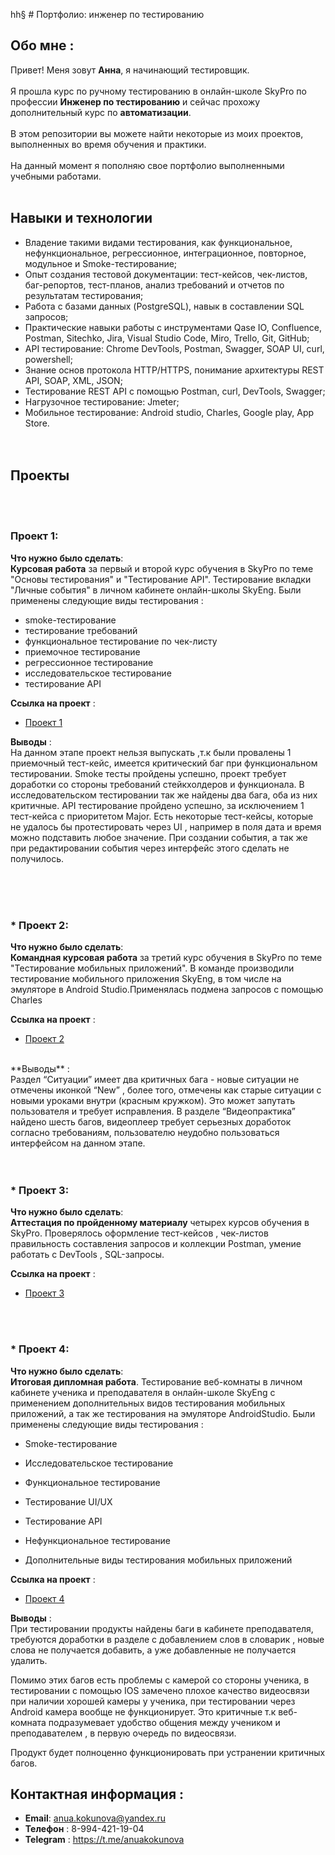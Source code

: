 hh§      # Портфолио: инженер по тестированию

## Обо мне :
Привет! Меня зовут **Анна**, я начинающий тестировщик. 
<br><br>
Я прошла курс по ручному тестированию в онлайн-школе SkyPro по профессии **Инженер по тестированию** и сейчас прохожу дополнительный курс по **автоматизации**.
<br><br>
В этом репозитории вы можете найти некоторые из моих проектов, выполненных во время обучения и практики. 
<br><br>
На данный момент я пополняю свое портфолио выполненными учебными работами.
<br><br>
## Навыки и технологии
* Владение такими видами тестирования, как функциональное, нефункциональное, регрессионное, интеграционное, повторное, модульное и Smoke-тестирование;
  <br>
* Опыт создания тестовой документации: тест-кейсов, чек-листов, баг-репортов, тест-планов, анализ требований и отчетов по результатам тестирования;
  <br>
* Работа с базами данных (PostgreSQL), навык в составлении SQL запросов;
  <br>
* Практические навыки работы с инструментами Qase IO, Confluence, Postman, Sitechko, Jira, Visual Studio Code, Miro, Trello, Git, GitHub;
    <br>
* API тестирование: Chrome DevTools, Postman, Swagger, SOAP UI, curl, powershell;
    <br>
* Знание основ протокола HTTP/HTTPS, понимание архитектуры REST API, SOAP, XML, JSON;
    <br>
* Тестирование REST API с помощью Postman, curl, DevTools, Swagger;
    <br>
* Нагрузочное тестирование: Jmeter;
    <br>
* Мобильное тестирование: Android studio, Charles, Google play, App Store.
<br><br><br>
## Проекты
<br><br>
### Проект 1: 

**Что нужно было сделать**: 
<br>
**Курсовая работа** за первый и второй курс обучения в SkyPro по теме "Основы тестирования" и "Тестирование API". Тестирование вкладки "Личные события" в личном кабинете онлайн-школы SkyEng. Были применены следующие виды тестирования : 
* smoke-тестирование
* тестирование требований
* функциональное тестирование по чек-листу
* приемочное тестирование
* регрессионное тестирование
* исследовательское тестирование
* тестирование API

**Ссылка на проект** :
<br>
* [Проект 1](https://github.com/AnuaKokunova/Portfolio/tree/main/%D0%9F%D1%80%D0%BE%D0%B5%D0%BA%D1%82%201%20)




**Выводы** : 
<br>
На данном этапе проект нельзя выпускать ,т.к были провалены 1 приемочный тест-кейс, имеется критический баг при функциональном тестировании. Smoke тесты пройдены успешно, проект требует доработки со стороны требований стейкхолдеров и функционала. В исследовательском тестировании так же найдены два бага, оба из них критичные. API тестирование пройдено успешно, за исключением 1 тест-кейса с приоритетом Major.
Есть некоторые тест-кейсы, которые не удалось бы протестировать через UI , например в поля дата и время можно подставить любое значение. При создании события, а так же при редактировании события через интерфейс этого сделать не получилось.


<br><br><br>
### * Проект 2: 

**Что нужно было сделать**:
<br>
**Командная курсовая работа** за третий курс обучения в SkyPro по теме "Тестирование мобильных приложений". В команде производили тестирование мобильного приложения SkyEng, в том числе на эмуляторе в Android Studio.Применялась подмена запросов с помощью Charles 


**Ссылка на проект** :
* [Проект 2](https://github.com/AnuaKokunova/Portfolio/tree/main/%D0%9F%D1%80%D0%BE%D0%B5%D0%BA%D1%82%202)
<br>
**Выводы** :
<br>
Раздел “Ситуации” имеет два критичных бага - новые ситуации не отмечены иконкой “New” , более того, отмечены как старые ситуации с новыми уроками внутри (красным кружком). Это может запутать пользователя и требует исправления. В разделе “Видеопрактика” найдено шесть багов, видеоплеер требует серьезных доработок согласно требованиям, пользователю неудобно пользоваться интерфейсом на данном этапе.
<br><br><br>

### * Проект 3: 

**Что нужно было сделать**:
<br>
**Аттестация по пройденному материалу** четырех курсов обучения в SkyPro. Проверялось оформление тест-кейсов , чек-листов  правильность составления запросов и коллекции Postman, умение работать с DevTools , SQL-запросы.

**Ссылка на проект** :
* [Проект 3 ](https://github.com/AnuaKokunova/Portfolio/tree/main/%D0%9F%D1%80%D0%BE%D0%B5%D0%BA%D1%82%203)

<br><br>
### * Проект 4: 

**Что нужно было сделать**:
<br>
**Итоговая дипломная работа**. Тестирование веб-комнаты в личном кабинете ученика и преподавателя в онлайн-школе SkyEng с применением дополнительных видов тестирования мобильных приложений, а так же тестирования на эмуляторе AndroidStudio. Были применены следующие виды тестирования : 
* Smoke-тестирование

* Исследовательское тестирование

* Функциональное тестирование

* Тестирование UI/UX

* Тестирование API

* Нефункциональное тестирование

* Дополнительные виды тестирования мобильных приложений 


**Ссылка на проект** :
* [Проект 4 ](https://github.com/AnuaKokunova/Portfolio/tree/main/%D0%9F%D1%80%D0%BE%D0%B5%D0%BA%D1%82%204%20)


**Выводы** : 
<br>
При тестировании продукты найдены баги в кабинете преподавателя, требуются доработки в разделе с добавлением слов в словарик , новые слова не получается добавить, а уже добавленные не получается удалить.

Помимо этих багов есть проблемы с камерой со стороны ученика, в тестировании с помощью IOS замечено плохое качество видеосвязи при наличии хорошей камеры у ученика, при тестировании через Android камера вообще не функционирует. Это критичные т.к веб-комната подразумевает удобство общения между учеником и преподавателем , в первую очередь по видеосвязи.

Продукт будет полноценно функционировать при устранении критичных багов.


## Контактная информация : 
* **Email**: anua.kokunova@yandex.ru
* **Телефон** : 8-994-421-19-04
* **Telegram** : https://t.me/anuakokunova

